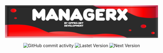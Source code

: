 <img draggable="false" src="https://github.com/Oppro-net-Development/ManagerX/blob/main/GitHub/Img/managerx.png"></a>
<div id="badges" align="center">
<img alt="GitHub commit activity" src="https://img.shields.io/github/commit-activity/t/Oppro-net-Development/oppronetbot?style=for-the-badge">
<img alt="Lastet Version" src="https://img.shields.io/badge/V1_Preivew-blue?style=for-the-badge&label=lastet%20Version">
<img alt="Next Version" src="https://img.shields.io/badge/V1.1_Preview-green?style=for-the-badge&label=Next%20Version">
</div>
